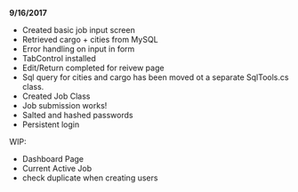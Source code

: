 **9/16/2017**

- Created basic job input screen
- Retrieved cargo + cities from MySQL
- Error handling on input in form
- TabControl installed
- Edit/Return completed for reivew page
- Sql query for cities and cargo has been moved ot a separate SqlTools.cs class.
- Created Job Class
- Job submission works!
- Salted and hashed passwords
- Persistent login


WIP:

- Dashboard Page
- Current Active Job
- check duplicate when creating users



